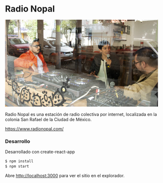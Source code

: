 # Radio Nopal

<img src="la-radio.jpg" alt="espacio Radio Nopal" width="600"/>

Radio Nopal es una estación de radio colectiva por internet, localizada en la colonia San Rafael de la Ciudad de México.

https://www.radionopal.com/

### Desarrollo

Desarrollado con create-react-app

```sh
$ npm install
$ npm start
```

Abre [http://localhost:3000](http://localhost:3000) para ver el sitio en el explorador.
